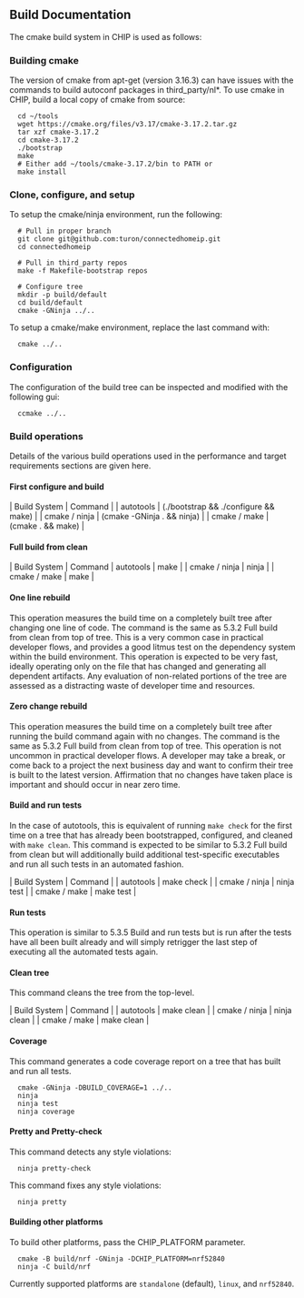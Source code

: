 ## Build Documentation

The cmake build system in CHIP is used as follows:

### Building cmake

The version of cmake from apt-get (version 3.16.3) can have issues with the
commands to build autoconf packages in third_party/nl\*. To use cmake in CHIP,
build a local copy of cmake from source:

```
  cd ~/tools
  wget https://cmake.org/files/v3.17/cmake-3.17.2.tar.gz
  tar xzf cmake-3.17.2
  cd cmake-3.17.2
  ./bootstrap
  make
  # Either add ~/tools/cmake-3.17.2/bin to PATH or
  make install
```

### Clone, configure, and setup

To setup the cmake/ninja environment, run the following:

```
  # Pull in proper branch
  git clone git@github.com:turon/connectedhomeip.git
  cd connectedhomeip

  # Pull in third_party repos
  make -f Makefile-bootstrap repos

  # Configure tree
  mkdir -p build/default
  cd build/default
  cmake -GNinja ../..
```

To setup a cmake/make environment, replace the last command with:

```
  cmake ../..
```

### Configuration

The configuration of the build tree can be inspected and modified with the
following gui:

```
  ccmake ../..
```

### Build operations

Details of the various build operations used in the performance and target
requirements sections are given here.

#### First configure and build

| Build System | Command | | autotools | (./bootstrap && ./configure && make) |
| cmake / ninja | (cmake -GNinja . && ninja) | | cmake / make | (cmake . &&
make) |

#### Full build from clean

| Build System | Command | autotools | make | | cmake / ninja | ninja | | cmake
/ make | make |

#### One line rebuild

This operation measures the build time on a completely built tree after changing
one line of code. The command is the same as 5.3.2 Full build from clean from
top of tree. This is a very common case in practical developer flows, and
provides a good litmus test on the dependency system within the build
environment. This operation is expected to be very fast, ideally operating only
on the file that has changed and generating all dependent artifacts. Any
evaluation of non-related portions of the tree are assessed as a distracting
waste of developer time and resources.

#### Zero change rebuild

This operation measures the build time on a completely built tree after running
the build command again with no changes. The command is the same as 5.3.2 Full
build from clean from top of tree. This operation is not uncommon in practical
developer flows. A developer may take a break, or come back to a project the
next business day and want to confirm their tree is built to the latest version.
Affirmation that no changes have taken place is important and should occur in
near zero time.

#### Build and run tests

In the case of autotools, this is equivalent of running `make check` for the
first time on a tree that has already been bootstrapped, configured, and cleaned
with `make clean`. This command is expected to be similar to 5.3.2 Full build
from clean but will additionally build additional test-specific executables and
run all such tests in an automated fashion.

| Build System | Command | | autotools | make check | | cmake / ninja | ninja
test | | cmake / make | make test |

#### Run tests

This operation is similar to 5.3.5 Build and run tests but is run after the
tests have all been built already and will simply retrigger the last step of
executing all the automated tests again.

#### Clean tree

This command cleans the tree from the top-level.

| Build System | Command | | autotools | make clean | | cmake / ninja | ninja
clean | | cmake / make | make clean |

#### Coverage

This command generates a code coverage report on a tree that has built and run
all tests.

```
  cmake -GNinja -DBUILD_COVERAGE=1 ../..
  ninja
  ninja test
  ninja coverage
```

#### Pretty and Pretty-check

This command detects any style violations:

```
  ninja pretty-check
```

This command fixes any style violations:

```
  ninja pretty
```

#### Building other platforms

To build other platforms, pass the CHIP_PLATFORM parameter.

```
  cmake -B build/nrf -GNinja -DCHIP_PLATFORM=nrf52840
  ninja -C build/nrf
```

Currently supported platforms are `standalone` (default), `linux`, and
`nrf52840`.
